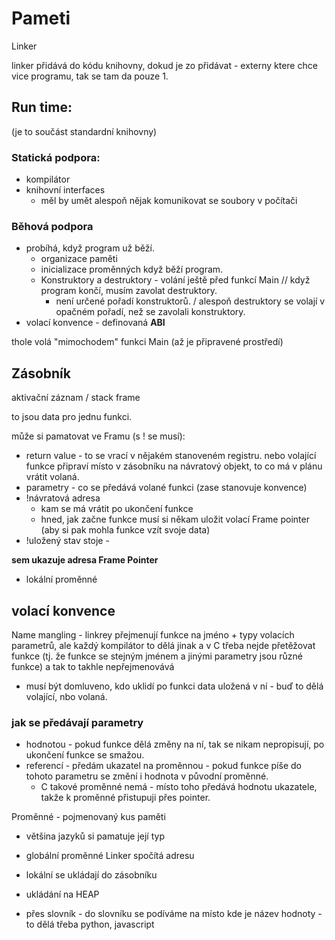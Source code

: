 # Pameti

Linker

linker přidává do kódu knihovny, dokud je zo přidávat - externy ktere chce vice programu, tak se tam da pouze 1.

## Run time:
(je to součást standardní knihovny)
### Statická podpora:
- kompilátor
- knihovní interfaces
    - měl by umět alespoň nějak komunikovat se soubory v počítači

### Běhová podpora
- probíhá, když program už běží.
    - organizace paměti
    - inicializace proměnných když běží program.
    - Konstruktory a destruktory - volání ještě před funkcí Main // když program končí, musím zavolat destruktory.
        - není určené pořadí konstruktorů. / alespoň destruktory se volají v opačném pořadí, než se zavolali konstruktory.
- volací konvence - definovaná **ABI**


thole volá "mimochodem" funkci Main (až je připravené prostředí)

## Zásobník
aktivační záznam / stack frame

to jsou data pro jednu funkci.

může si pamatovat ve Framu (s ! se musí):
- return value - to se vrací v nějakém stanoveném registru.
nebo volající funkce připraví místo v zásobníku na návratový objekt, to co má v plánu vrátit volaná.
- parametry - co se předává volané funkci (zase stanovuje konvence)
- !návratová adresa
    - kam se má vrátit po ukončení funkce
    - hned, jak začne funkce musí si někam uložit volací Frame pointer (aby si pak mohla funkce vzít svoje data)
- !uložený stav stoje - 

__sem ukazuje adresa Frame Pointer__

- lokální proměnné

## volací konvence
Name mangling - linkrey přejmenují funkce na jméno + typy volacích parametrů, ale každý kompilátor to dělá jinak a v C třeba nejde přetěžovat funkce (tj. že funkce se stejným jménem a jinými parametry jsou různé funkce) a tak to takhle nepřejmenovává

- musí být domluveno, kdo uklidí po funkci data uložená v ní - buď to dělá volající, nbo volaná.

### jak se předávají parametry
- hodnotou - pokud funkce dělá změny na ní, tak se nikam nepropisují, po ukončení funkce se smažou.
- referencí - předám ukazatel na proměnnou - pokud funkce píše do tohoto parametru se změní i hodnota v původní proměnné.
    - C takové proměnné nemá - místo toho předává hodnotu ukazatele, takže k proměnné přistupuji přes pointer.

Proměnné - pojmenovaný kus paměti
- většina jazyků si pamatuje její typ


- globální proměnné Linker spočítá adresu
- lokální se ukládají do zásobníku
- ukládání na HEAP

- přes slovník - do slovníku se podíváme na místo kde je název hodnoty - to dělá třeba python, javascript

